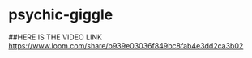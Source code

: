 # psychic-giggle
##HERE IS THE VIDEO LINK
https://www.loom.com/share/b939e03036f849bc8fab4e3dd2ca3b02
